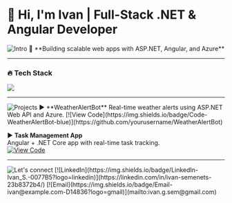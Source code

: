 # 👋 Hi, I'm Ivan | Full-Stack .NET & Angular Developer  

<img src="https://readme-typing-svg.herokuapp.com?font=Fira+Code&pause=1000&color=BB02F7&width=435&lines=🚀+**Building+scalable+web+apps+with+ASP.NET,+Angular+and+Azure**" alt="Intro" />
🚀 **Building scalable web apps with ASP.NET, Angular, and Azure**  

---

### 🔥 **Tech Stack**  
<p align="left">  
  <img src="https://skillicons.dev/icons?i=dotnet,cs,angular,ts,bots,azure,github,gitlab,docker,visualstudio,postman" />  
</p>

---

<img src="https://readme-typing-svg.herokuapp.com?font=Fira+Code&pause=1000&color=38F7D0&width=435&lines=🌟+Featured+Projects" alt="Projects" />
▶ **WeatherAlertBot**  
Real-time weather alerts using ASP.NET Web API and Azure.  
[![View Code](https://img.shields.io/badge/Code-WeatherAlertBot-blue)](https://github.com/yourusername/WeatherAlertBot)  

▶ **Task Management App**  
Angular + .NET Core app with real-time task tracking.  
[![View Code](https://img.shields.io/badge/Code-TaskApp-green)](https://github.com/yourusername/TaskApp)  


---
<img src="https://readme-typing-svg.herokuapp.com?font=Fira+Code&pause=1000&color=38F7D0&width=435&lines=📫+Let's+Connect" alt="Let's connect" />  
[![LinkedIn](https://img.shields.io/badge/LinkedIn-Ivan_S.-0077B5?logo=linkedin)](https://linkedin.com/in/ivan-semenets-23b8372b4/)  
[![Email](https://img.shields.io/badge/Email-ivan@example.com-D14836?logo=gmail)](mailto:ivan.g.sem@gmail.com)  

